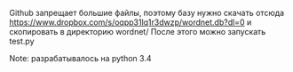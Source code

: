 Github запрещает большие файлы, поэтому базу нужно скачать отсюда https://www.dropbox.com/s/oqpp31lq1r3dwzp/wordnet.db?dl=0 и скопировать в директорию wordnet/
После этого можно запускать test.py

Note: разрабатывалось на python 3.4
